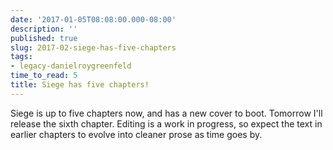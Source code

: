 ```yaml
---
date: '2017-01-05T08:08:00.000-08:00'
description: ''
published: true
slug: 2017-02-siege-has-five-chapters
tags:
- legacy-danielroygreenfeld
time_to_read: 5
title: Siege has five chapters!
---
```


Siege is up to five chapters now, and has a new cover to boot. Tomorrow I'll release the sixth chapter. Editing is a work in progress, so expect the text in earlier chapters to evolve into cleaner prose as time goes by.